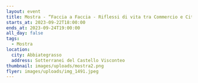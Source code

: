 ```yaml
---
layout: event
title: Mostra - “Faccia a Faccia - Riflessi di vita tra Commercio e Città”
starts_at: 2023-09-22T18:00:00
ends_at: 2023-09-24T19:00:00
all_day: false
tags:
  - Mostra
location:
  city: Abbiategrasso
  address: Sotterranei del Castello Visconteo
thumbnail: images/uploads/mostra2.png
flyer: images/uploads/img_1491.jpeg
---
```


